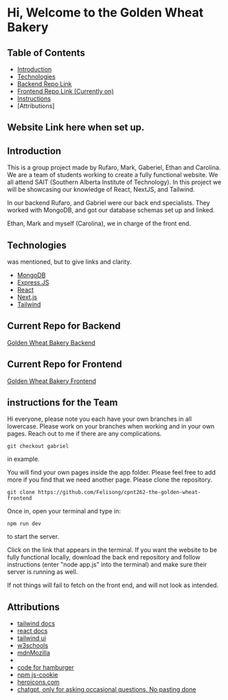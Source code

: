 # Hi, Welcome to the Golden Wheat Bakery

## Table of Contents

- [Introduction](#Introduction)
- [Technologies](#Technologies)
- [Backend Repo Link](#current-repo-for-backend)
- [Frontend Repo Link (Currently on)](#current-repo-for-frontend)
- [Instructions](#instructions-for-the-team)
- [Attributions]

## Website Link here when set up.

## Introduction

This is a group project made by Rufaro, Mark, Gaberiel, Ethan and Carolina. We are a team of students working to create a fully functional website. We all attend SAIT (Southern Alberta Institute of Technology). In this project we will be showcasing our knowledge of React, NextJS, and Tailwind.

In our backend Rufaro, and Gabriel were our back end specialists. They worked with MongoDB, and got our database schemas set up and linked.

Ethan, Mark and myself (Carolina), we in charge of the front end.

## Technologies

was mentioned, but to give links and clarity.

- [MongoDB](https://www.mongodb.com)
- [Express.JS](https://expressjs.com)
- [React](https://react.dev)
- [Next.js](https://nextjs.org)
- [Tailwind](https://tailwindcss.com)

## Current Repo for Backend

[Golden Wheat Bakery Backend](https://github.com/rufustech/CPNT-262-Golden-Wheat-Bakery-backend)

## Current Repo for Frontend

[Golden Wheat Bakery Frontend](https://github.com/Felisong/cpnt262-the-golden-wheat-frontend)

## instructions for the Team

Hi everyone, please note you each have your own branches in all lowercase. Please work on your branches when working and in your own pages. Reach out to me if there are any complications.

```
git checkout gabriel
```

in example.

You will find your own pages inside the app folder. Please feel free to add more if you find that we need another page. Please clone the repository.

```
git clone https://github.com/Felisong/cpnt262-the-golden-wheat-frontend
```

Once in, open your terminal and type in:

```
npm run dev
```

to start the server.

Click on the link that appears in the terminal. If you want the website to be fully functional locally, download the back end repository and follow instructions (enter "node app.js" into the terminal) and make sure their server is running as well.

If not things will fail to fetch on the front end, and will not look as intended.

## Attributions

- [tailwind docs](https://tailwindcss.com)
- [react docs](https://react.dev)
- [tailwind ui](https://tailwindui.com)
- [w3schools](https://www.w3schools.com)
- [mdnMozilla](https://developer.mozilla.org/en-US/)
-
- [code for hamburger](https://flowbite.com/docs/components/navbar/)
- [npm js-cookie](https://www.npmjs.com/package/js-cookie)
- [heroicons.com](https://heroicons.com)
- [chatgpt, only for asking occasional questions. No pasting done](https://chatgpt.com/c/674d2279-9f78-800a-a5b6-336ea961a9c4)
